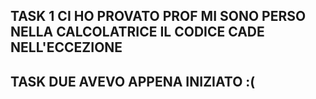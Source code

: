 ## TASK 1 CI HO PROVATO PROF MI SONO PERSO NELLA CALCOLATRICE IL CODICE CADE NELL'ECCEZIONE
## TASK DUE AVEVO APPENA INIZIATO :( 
